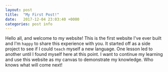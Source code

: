 ```yaml
---
layout: post
title:  "My First Post!"
date:   2017-12-04 23:03:40 +0000
categories: post info
---
```

Hello all, and welcome to my website!  This is the first website I've ever
built and I'm `happy` to share this experience with you.  It started off as a
side project to see if I could `teach` myself a new language.  One lesson led to
another until I found myself here at this point.  I want to continue my learning
and use this website as my canvas to demonstrate my knowledge.  Who knows what
will come next!
